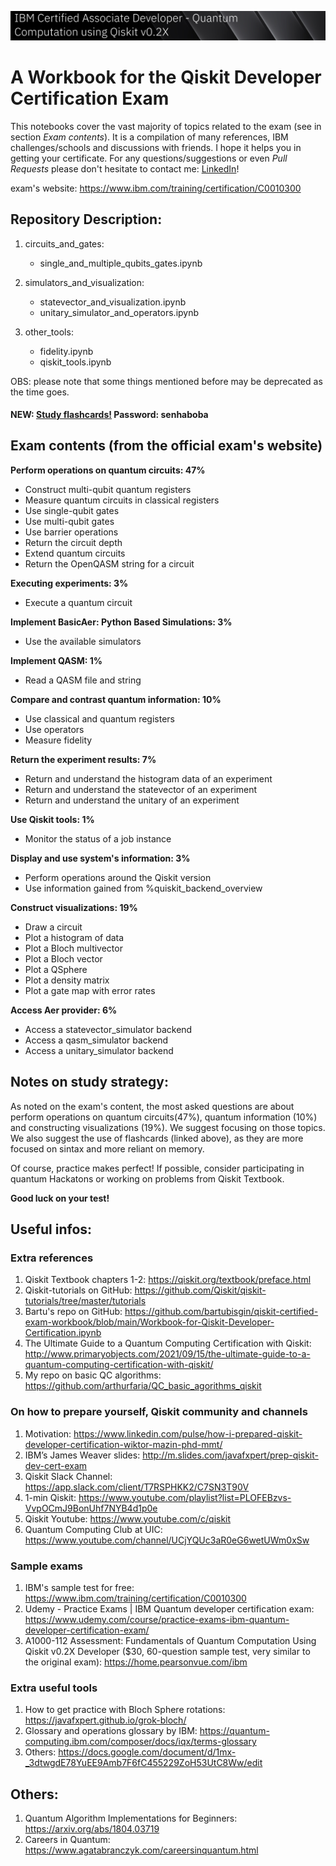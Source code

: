 ![](settings/images/ibm.png)

# A Workbook for the Qiskit Developer Certification Exam

This notebooks cover the vast majority of topics related to the exam (see in section _Exam contents_). It is a compilation of many references, IBM challenges/schools and discussions with friends. I hope it helps you in getting your certificate. For any questions/suggestions or even _Pull Requests_ please don't hesitate to contact me: [LinkedIn](https://www.linkedin.com/in/arthur-mendonca-faria/)!

exam's website: https://www.ibm.com/training/certification/C0010300

## Repository Description:

1. circuits_and_gates:
   * single_and_multiple_qubits_gates.ipynb

2. simulators_and_visualization:
   * statevector_and_visualization.ipynb
   * unitary_simulator_and_operators.ipynb

3. other_tools:
   * fidelity.ipynb
   * qiskit_tools.ipynb   

OBS: please note that some things mentioned before may be deprecated as the time goes.

#### NEW:  [Study flashcards!](https://quizlet.com/br/703607098/qiskit-dev-certificate-flash-cards/) Password: senhaboba

## Exam contents (from the official exam's website)

**Perform operations on quantum circuits: 47%**
* Construct multi-qubit quantum registers
* Measure quantum circuits in classical registers
* Use single-qubit gates
* Use multi-qubit gates
* Use barrier operations
* Return the circuit depth
* Extend quantum circuits
* Return the OpenQASM string for a circuit

**Executing experiments: 3%**
* Execute a quantum circuit

**Implement BasicAer: Python Based Simulations: 3%**
* Use the available simulators

**Implement QASM: 1%**
* Read a QASM file and string

**Compare and contrast quantum information: 10%** 
* Use classical and quantum registers
* Use operators
* Measure fidelity

**Return the experiment results: 7%**
* Return and understand the histogram data of an experiment
* Return and understand the statevector of an experiment
* Return and understand the unitary of an experiment

**Use Qiskit tools: 1%**
* Monitor the status of a job instance

**Display and use system's information: 3%**

* Perform operations around the Qiskit version
* Use information gained from %quiskit_backend_overview

**Construct visualizations: 19%**
* Draw a circuit
* Plot a histogram of data
* Plot a Bloch multivector
* Plot a Bloch vector
* Plot a QSphere
* Plot a density matrix
* Plot a gate map with error rates

**Access Aer provider: 6%**
* Access a statevector_simulator backend
* Access a qasm_simulator backend
* Access a unitary_simulator backend

## Notes on study strategy:

As noted on the exam's content, the most asked questions are about perform operations on quantum circuits(47%), quantum information (10%) and constructing visualizations (19%).  We suggest focusing on those topics. We also suggest the use of flashcards (linked above), as they are more focused on sintax and more reliant on memory.

Of course, practice makes perfect! If possible, consider participating in quantum Hackatons or working on problems from Qiskit Textbook.

**Good luck on your test!**

## Useful infos:

### Extra references

1. Qiskit Textbook chapters 1-2: https://qiskit.org/textbook/preface.html
2. Qiskit-tutorials on GitHub: https://github.com/Qiskit/qiskit-tutorials/tree/master/tutorials
3. Bartu's repo on GitHub: https://github.com/bartubisgin/qiskit-certified-exam-workbook/blob/main/Workbook-for-Qiskit-Developer-Certification.ipynb
4. The Ultimate Guide to a Quantum Computing Certification with Qiskit: http://www.primaryobjects.com/2021/09/15/the-ultimate-guide-to-a-quantum-computing-certification-with-qiskit/
5. My repo on basic QC algorithms: https://github.com/arthurfaria/QC_basic_agorithms_qiskit

### On how to prepare yourself, Qiskit community and channels

1. Motivation: https://www.linkedin.com/pulse/how-i-prepared-qiskit-developer-certification-wiktor-mazin-phd-mmt/
2. IBM’s James Weaver slides: http://m.slides.com/javafxpert/prep-qiskit-dev-cert-exam
3. Qiskit Slack Channel: https://app.slack.com/client/T7RSPHKK2/C7SN3T90V
4. 1-min Qiskit: https://www.youtube.com/playlist?list=PLOFEBzvs-VvpOCmJ9BonUhf7NYB4d1p0e
5. Qiskit Youtube: https://www.youtube.com/c/qiskit
6. Quantum Computing Club at UIC: https://www.youtube.com/channel/UCjYQUc3aR0eG6wetUWm0xSw

### Sample exams

1. IBM's sample test for free: https://www.ibm.com/training/certification/C0010300
2. Udemy - Practice Exams | IBM Quantum developer certification exam: https://www.udemy.com/course/practice-exams-ibm-quantum-developer-certification-exam/
3. A1000-112 Assessment: Fundamentals of Quantum Computation Using Qiskit v0.2X Developer ($30, 60-question sample test, very similar to the original exam): https://home.pearsonvue.com/ibm 


### Extra useful tools

1. How to get practice with Bloch Sphere rotations: https://javafxpert.github.io/grok-bloch/
2. Glossary and operations glossary by IBM: https://quantum-computing.ibm.com/composer/docs/iqx/terms-glossary
3. Others: https://docs.google.com/document/d/1mx-_3dtwgdE78YuEE9Amb7F6fC455229ZoH53UtC8Ww/edit
 

## Others:

1. Quantum Algorithm Implementations for Beginners: https://arxiv.org/abs/1804.03719
2. Careers in Quantum: https://www.agatabranczyk.com/careersinquantum.html

